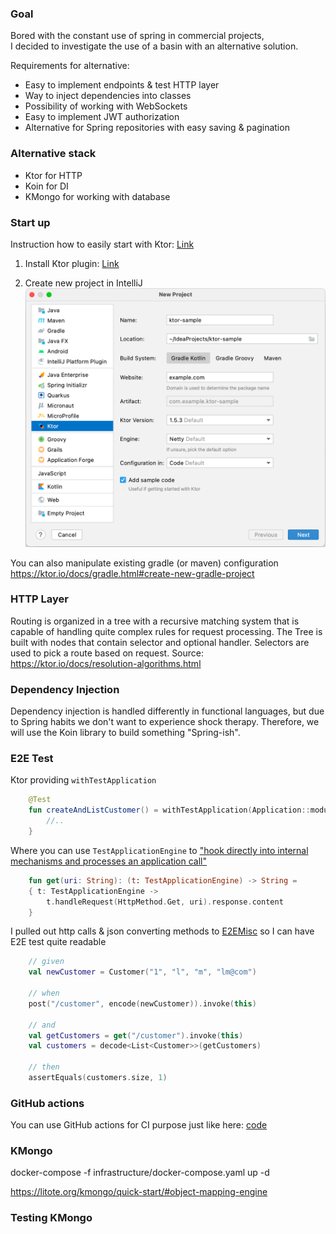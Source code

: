 ### Goal

Bored with the constant use of spring in commercial projects, \
I decided to investigate the use of a basin with an alternative solution.

Requirements for alternative:

* Easy to implement endpoints & test HTTP layer
* Way to inject dependencies into classes
* Possibility of working with WebSockets
* Easy to implement JWT authorization
* Alternative for Spring repositories with easy saving & pagination

### Alternative stack

* Ktor for HTTP
* Koin for DI
* KMongo for working with database

### Start up

Instruction how to easily start with Ktor: [Link](https://ktor.io/docs/intellij-idea.html#install_plugin)

1) Install Ktor
   plugin: [Link](https://plugins.jetbrains.com/plugin/16008-ktor?_ga=2.119157257.1475561129.1641494389-2002089144.1641494389&_gl=1*10ouy88*_ga*MjAwMjA4OTE0NC4xNjQxNDk0Mzg5*_ga_VCMCSM1ZZ7*MTY0MTU3MDgyMS4yLjEuMTY0MTU3MzEwOC4w)

2) Create new project in IntelliJ
   ![img.png](doc/img.png)

You can also manipulate existing gradle (or maven) configuration
https://ktor.io/docs/gradle.html#create-new-gradle-project

### HTTP Layer

Routing is organized in a tree with a recursive matching system that is capable of handling quite complex rules for
request processing. The Tree is built with nodes that contain selector and optional handler. Selectors are used to pick
a route based on request. Source: https://ktor.io/docs/resolution-algorithms.html

### Dependency Injection

Dependency injection is handled differently in functional languages, but due to Spring habits we don't want to
experience shock therapy. Therefore, we will use the Koin library to build something "Spring-ish".

### E2E Test

Ktor providing `withTestApplication`

```kotlin
    @Test
    fun createAndListCustomer() = withTestApplication(Application::module) {
        //..
    }
```

Where you can use `TestApplicationEngine`
to ["hook directly into internal mechanisms and processes an application call"](https://ktor.io/docs/testing.html)

```kotlin
    fun get(uri: String): (t: TestApplicationEngine) -> String =
    { t: TestApplicationEngine ->
        t.handleRequest(HttpMethod.Get, uri).response.content
    }
```

I pulled out http calls & json converting methods to [E2EMisc](src/test/kotlin/com/example/E2EMisc.kt) so I can have E2E
test quite readable

```kotlin
    // given
    val newCustomer = Customer("1", "l", "m", "lm@com")

    // when
    post("/customer", encode(newCustomer)).invoke(this)

    // and
    val getCustomers = get("/customer").invoke(this)
    val customers = decode<List<Customer>>(getCustomers)

    // then
    assertEquals(customers.size, 1)
```

### GitHub actions

You can use GitHub actions for CI purpose just like here: [code](.github/workflows/test.yaml)

### KMongo
docker-compose -f infrastructure/docker-compose.yaml up -d

https://litote.org/kmongo/quick-start/#object-mapping-engine

### Testing KMongo